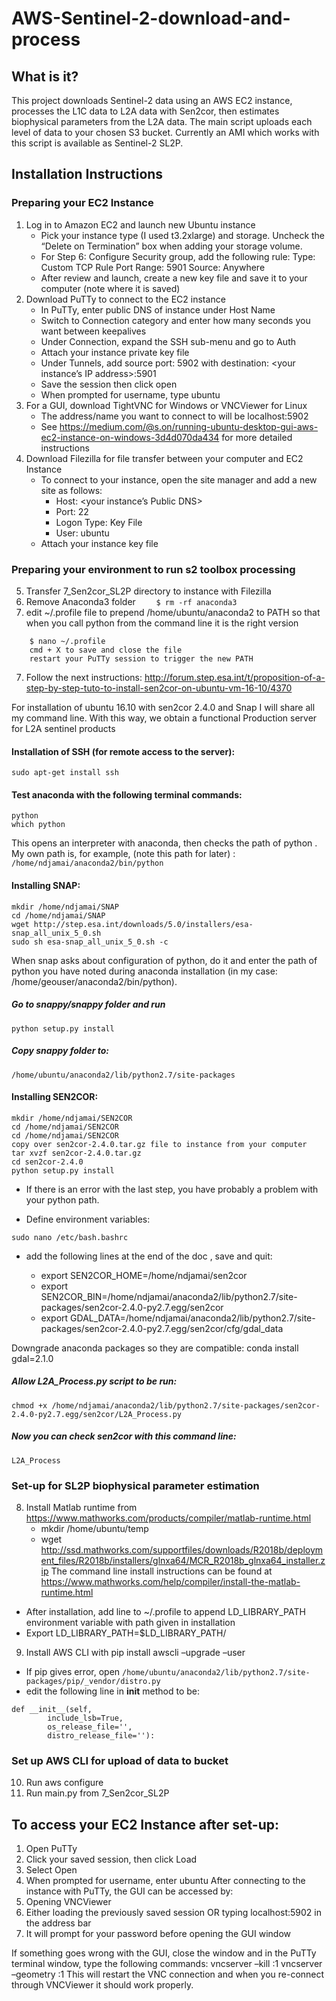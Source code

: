 # AWS-Sentinel-2-download-and-process

## What is it?
This project downloads Sentinel-2 data using an AWS EC2 instance, processes the L1C data to L2A data with Sen2cor, then estimates biophysical parameters from the L2A data. The main script uploads each level of data to your chosen S3 bucket. Currently an AMI which works with this script is available as Sentinel-2 SL2P.

## Installation Instructions

### Preparing your EC2 Instance
1. Log in to Amazon EC2 and launch new Ubuntu instance
    - Pick your instance type (I used t3.2xlarge) and storage. Uncheck the “Delete on Termination” box when adding your storage volume.
    - For Step 6: Configure Security group, add the following rule:
        Type: Custom TCP Rule
        Port Range: 5901
        Source: Anywhere
    - After review and launch, create a new key file and save it to your computer (note where it is saved)
2.	Download PuTTy to connect to the EC2 instance
    - In PuTTy, enter public DNS of instance under Host Name
	- Switch to Connection category and enter how many seconds you want between keepalives
	- Under Connection, expand the SSH sub-menu and go to Auth
	- Attach your instance private key file
	- Under Tunnels, add source port: 5902 with destination: <your instance’s IP address>:5901
	- Save the session then click open
	- When prompted for username, type ubuntu
3.	For a GUI, download TightVNC for Windows or VNCViewer for Linux
	- The address/name you want to connect to will be localhost:5902
	- See https://medium.com/@s.on/running-ubuntu-desktop-gui-aws-ec2-instance-on-windows-3d4d070da434 for more detailed instructions
4.	Download Filezilla for file transfer between your computer and EC2 Instance
	- To connect to your instance, open the site manager and add a new site as follows:
		- Host: <your instance’s Public DNS>
		- Port: 22
		- Logon Type: Key File
		- User: ubuntu
	- Attach your instance key file

### Preparing your environment to run s2 toolbox processing
5.	Transfer 7_Sen2cor_SL2P directory to instance with Filezilla
6.	Remove Anaconda3 folder
```     $ rm -rf anaconda3 ```
7. edit ~/.profile file to prepend /home/ubuntu/anaconda2 to PATH so that when you call python from the command line it is the right version
```
    $ nano ~/.profile
    cmd + X to save and close the file
    restart your PuTTy session to trigger the new PATH
```

7.	Follow the next instructions: 
http://forum.step.esa.int/t/proposition-of-a-step-by-step-tuto-to-install-sen2cor-on-ubuntu-vm-16-10/4370

For installation of ubuntu 16.10 with sen2cor 2.4.0 and Snap
I will share all my command line.
With this way, we obtain a functional Production server for L2A sentinel products

#### Installation of SSH (for remote access to the server):
    sudo apt-get install ssh

#### Test anaconda with the following terminal commands:
    python
    which python
This opens an interpreter with anaconda, then checks the path of python . My own path is, for example, (note this path for later)
: `/home/ndjamai/anaconda2/bin/python`

#### Installing SNAP:

    mkdir /home/ndjamai/SNAP
    cd /home/ndjamai/SNAP
    wget http://step.esa.int/downloads/5.0/installers/esa-snap_all_unix_5_0.sh
    sudo sh esa-snap_all_unix_5_0.sh -c

When snap asks about configuration of python, do it and enter the path of python you have noted during anaconda installation (in my case: /home/geouser/anaconda2/bin/python). 
##### Go to snappy/snappy folder and run
    python setup.py install
##### Copy snappy folder to:
    /home/ubuntu/anaconda2/lib/python2.7/site-packages

#### Installing SEN2COR:
	mkdir /home/ndjamai/SEN2COR
	cd /home/ndjamai/SEN2COR
	cd /home/ndjamai/SEN2COR
	copy over sen2cor-2.4.0.tar.gz file to instance from your computer
	tar xvzf sen2cor-2.4.0.tar.gz
	cd sen2cor-2.4.0
	python setup.py install
	
- If there is an error with the last step, you have probably a problem with your python path. 

- Define environment variables:
```
sudo nano /etc/bash.bashrc
```
- add the following lines at the end of the doc , save and quit:

  - export SEN2COR_HOME=/home/ndjamai/sen2cor
  - export SEN2COR_BIN=/home/ndjamai/anaconda2/lib/python2.7/site-packages/sen2cor-2.4.0-py2.7.egg/sen2cor
  - export GDAL_DATA=/home/ndjamai/anaconda2/lib/python2.7/site-packages/sen2cor-2.4.0-py2.7.egg/sen2cor/cfg/gdal_data

 Downgrade anaconda packages so they are compatible:
	conda install gdal=2.1.0

##### Allow L2A_Process.py script to  be run:
	chmod +x /home/ndjamai/anaconda2/lib/python2.7/site-packages/sen2cor-2.4.0-py2.7.egg/sen2cor/L2A_Process.py

##### Now you can check sen2cor with this command line:
	L2A_Process

### Set-up for SL2P biophysical parameter estimation
8.	Install Matlab runtime from https://www.mathworks.com/products/compiler/matlab-runtime.html
    - mkdir /home/ubuntu/temp
    - wget http://ssd.mathworks.com/supportfiles/downloads/R2018b/deployment_files/R2018b/installers/glnxa64/MCR_R2018b_glnxa64_installer.zip
The command line install instructions can be found at 
https://www.mathworks.com/help/compiler/install-the-matlab-runtime.html

 - After installation, add line to ~/.profile to append LD_LIBRARY_PATH environment variable with path given in installation
 - Export LD_LIBRARY_PATH=$LD_LIBRARY_PATH/<path given at end of installation>
9.	Install AWS CLI with pip install awscli –upgrade –user
 - If pip gives error, open `/home/ubuntu/anaconda2/lib/python2.7/site-packages/pip/_vendor/distro.py`
 - edit the following line in __init__ method to be:
```
def __init__(self,
	    include_lsb=True,
	    os_release_file='',
	    distro_release_file=''):
```	
### Set up AWS CLI for upload of data to bucket
10.	Run aws configure
11.	Run main.py from 7_Sen2cor_SL2P


## To access your EC2 Instance after set-up:
1.	Open PuTTy
2.	Click your saved session, then click Load
3.	Select Open
4.	When prompted for username, enter ubuntu
After connecting to the instance with PuTTy, the GUI can be accessed by:
1.	Opening VNCViewer
2.	Either loading the previously saved session OR typing localhost:5902 in the address bar
3.	It will prompt for your password before opening the GUI window


If something goes wrong with the GUI, close the window and in the PuTTy terminal window, type the following commands:
vncserver –kill :1
vncserver –geometry <the dimensions of your monitor> :1
This will restart the VNC connection and when  you re-connect through VNCViewer it should work properly.
